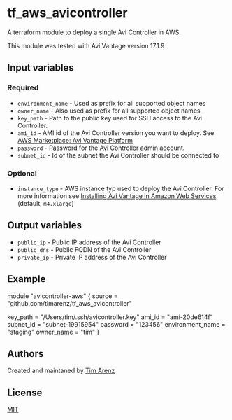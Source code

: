 # tf_aws_avicontroller
A terraform module to deploy a single Avi Controller in AWS.

This module was tested with Avi Vantage version 17.1.9

## Input variables

### Required
* `environment_name` - Used as prefix for all supported object names
* `owner_name` - Also used as prefix for all supported object names
* `key_path` - Path to the public key used for SSH access to the Avi Controller.
* `ami_id` - AMI id of the Avi Controller version you want to deploy. See [AWS Marketplace: Avi Vantage Platform](https://aws.amazon.com/marketplace/pp/B01ICD3R7E)
* `password` - Password for the Avi Controller admin account.
* `subnet_id` - Id of the subnet the Avi Controller should be connected to

### Optional
* `instance_type` - AWS instance typ used to deploy the Avi Controller. For more information see [Installing Avi Vantage in Amazon Web Services](https://kb.avinetworks.com/docs/17.2/installing-avi-vantage-in-amazon-web-services/) (default, `m4.xlarge`)

## Output variables

* `public_ip` - Public IP address of the Avi Controller
* `public_dns` - Public FQDN of the Avi Controller
* `private_ip` - Private IP address of the Avi Controller

## Example

module "avicontroller-aws" {
  source                = "github.com/timarenz/tf_aws_avicontroller"

  key_path              = "/Users/tim/.ssh/avicontroller.key"
  ami_id                = "ami-20de614f"
  subnet_id             = "subnet-19915954"
  password              = "123456"
  environment_name      = "staging"
  owner_name            = "tim"
}

## Authors
Created and maintaned by [Tim Arenz](https://github.com/timarenz)

## License
[MIT](LICENSE)